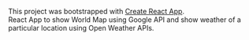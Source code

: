 This project was bootstrapped with [Create React App](https://github.com/facebook/create-react-app).
<br/>
React App to show World Map using Google API and show weather of a particular location using Open Weather APIs.
